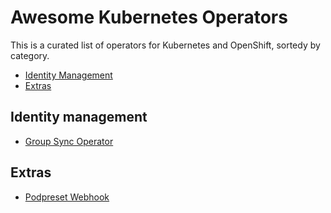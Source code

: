 # Awesome Kubernetes Operators

This is a curated list of operators for Kubernetes and OpenShift, sortedy by
category.

- [Identity Management](#identity-management)
- [Extras](#extras)

## Identity management
- [Group Sync Operator](https://github.com/redhat-cop/group-sync-operator)


## Extras
- [Podpreset Webhook](https://github.com/redhat-cop/podpreset-webhook)